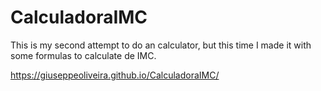 # CalculadoraIMC
This is my second attempt to do an calculator, but this time I made it with some formulas to calculate de IMC.


https://giuseppeoliveira.github.io/CalculadoraIMC/
